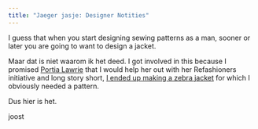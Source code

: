 ```yaml
---
title: "Jaeger jasje: Designer Notities"
---
```


I guess that when you start designing sewing patterns as a man, sooner or later you are going to want to design a jacket.

Maar dat is niet waarom ik het deed. I got involved in this because I promised [Portia Lawrie](https://www.instagram.com/portialawrie/) that I would help her out with her Refashioners initiative and long story short, [I ended up making a zebra jacket](blog/the-refashioners-2017/) for which I obviously needed a pattern.


Dus hier is het.

joost
